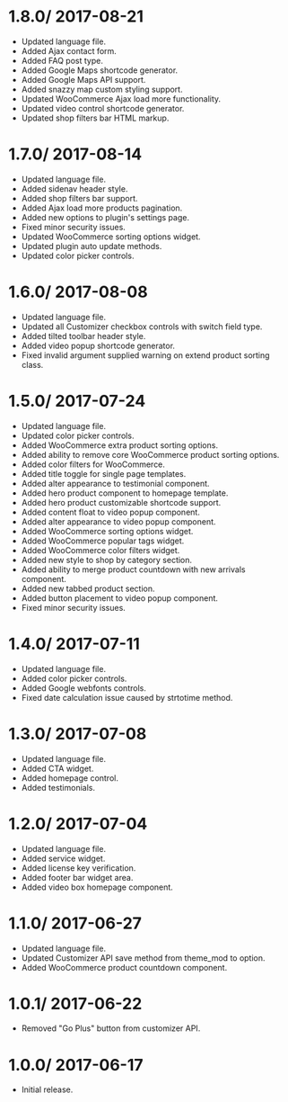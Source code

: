 # 1.8.0/ 2017-08-21

  * Updated language file.
  * Added Ajax contact form.
  * Added FAQ post type.
  * Added Google Maps shortcode generator.
  * Added Google Maps API support.
  * Added snazzy map custom styling support.
  * Updated WooCommerce Ajax load more functionality.
  * Updated video control shortcode generator.
  * Updated shop filters bar HTML markup.

# 1.7.0/ 2017-08-14

  * Updated language file.
  * Added sidenav header style.
  * Added shop filters bar support.
  * Added Ajax load more products pagination.
  * Added new options to plugin's settings page.
  * Fixed minor security issues.
  * Updated WooCommerce sorting options widget.
  * Updated plugin auto update methods.
  * Updated color picker controls.

# 1.6.0/ 2017-08-08

  * Updated language file.
  * Updated all Customizer checkbox controls with switch field type.
  * Added tilted toolbar header style.
  * Added video popup shortcode generator.
  * Fixed invalid argument supplied warning on extend product sorting class.

# 1.5.0/ 2017-07-24

  * Updated language file.
  * Updated color picker controls.
  * Added WooCommerce extra product sorting options.
  * Added ability to remove core WooCommerce product sorting options.
  * Added color filters for WooCommerce.
  * Added title toggle for single page templates.
  * Added alter appearance to testimonial component.
  * Added hero product component to homepage template.
  * Added hero product customizable shortcode support.
  * Added content float to video popup component.
  * Added alter appearance to video popup component.
  * Added WooCommerce sorting options widget.
  * Added WooCommerce popular tags widget.
  * Added WooCommerce color filters widget.
  * Added new style to shop by category section.
  * Added ability to merge product countdown with new arrivals component.
  * Added new tabbed product section.
  * Added button placement to video popup component.
  * Fixed minor security issues.

# 1.4.0/ 2017-07-11

  * Updated language file.
  * Added color picker controls.
  * Added Google webfonts controls.
  * Fixed date calculation issue caused by strtotime method.

# 1.3.0/ 2017-07-08

  * Updated language file.
  * Added CTA widget.
  * Added homepage control.
  * Added testimonials.

# 1.2.0/ 2017-07-04

  * Updated language file.
  * Added service widget.
  * Added license key verification.
  * Added footer bar widget area.
  * Added video box homepage component.

# 1.1.0/ 2017-06-27

  * Updated language file.
  * Updated Customizer API save method from theme_mod to option.
  * Added WooCommerce product countdown component.

# 1.0.1/ 2017-06-22

  * Removed "Go Plus" button from customizer API.


# 1.0.0/ 2017-06-17

  * Initial release.
